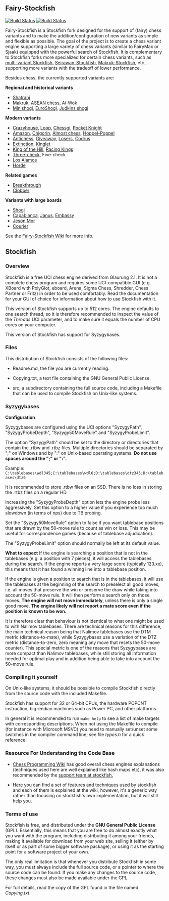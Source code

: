 ## Fairy-Stockfish

[![Build Status](https://travis-ci.org/ianfab/Fairy-Stockfish.svg?branch=master)](https://travis-ci.org/ianfab/Fairy-Stockfish)
[![Build Status](https://ci.appveyor.com/api/projects/status/github/ianfab/Fairy-Stockfish?svg=true)](https://ci.appveyor.com/project/ianfab/Fairy-Stockfish)

Fairy-Stockfish is a Stockfish fork designed for the support of (fairy) chess variants and to make the addition/configuration of new variants as simple and flexible as possible. The goal of the project is to create a chess variant engine supporting a large variety of chess variants (similar to FairyMax or Sjaak) equipped with the powerful search of Stockfish. It is complementary to Stockfish forks more specialized for certain chess variants, such as [multi-variant Stockfish](https://github.com/ddugovic/Stockfish), [Seirawan-Stockfish](https://github.com/ianfab/Seirawan-Stockfish), [Makruk-Stockfish](https://github.com/ianfab/Makruk-Stockfish), etc., supporting more variants with the tradeoff of lower performance.

Besides chess, the currently supported variants are:

**Regional and historical variants**
- [Shatranj](https://en.wikipedia.org/wiki/Shatranj)
- [Makruk](https://en.wikipedia.org/wiki/Makruk), [ASEAN chess](http://hgm.nubati.net/rules/ASEAN.html), Ai-Wok
- [Minishogi](https://en.wikipedia.org/wiki/Minishogi), [EuroShogi](https://en.wikipedia.org/wiki/EuroShogi), [Judkins shogi](https://en.wikipedia.org/wiki/Judkins_shogi)

**Modern variants**
- [Crazyhouse](https://en.wikipedia.org/wiki/Crazyhouse), [Loop](https://en.wikipedia.org/wiki/Crazyhouse#Variations), [Chessgi](https://en.wikipedia.org/wiki/Crazyhouse#Variations), [Pocket Knight](http://www.chessvariants.com/other.dir/pocket.html)
- [Amazon](https://en.wikipedia.org/wiki/Amazon_(chess)), [Chigorin](https://en.wikipedia.org/wiki/Chigorin_Chess), [Almost chess](https://en.wikipedia.org/wiki/Almost_Chess), [Hoppel-Poppel](http://www.chessvariants.com/diffmove.dir/hoppel-poppel.html)
- [Antichess](https://lichess.org/variant/antichess), [Giveaway](http://www.chessvariants.com/diffobjective.dir/giveaway.old.html), [Losers](https://www.chessclub.com/help/Wild17), [Codrus](http://www.binnewirtz.com/Schlagschach1.htm)
- [Extinction](https://en.wikipedia.org/wiki/Extinction_chess), [Kinglet](https://en.wikipedia.org/wiki/V._R._Parton#Kinglet_Chess)
- [King of the Hill](https://en.wikipedia.org/wiki/King_of_the_Hill_(chess)), [Racing Kings](https://en.wikipedia.org/wiki/V._R._Parton#Racing_Kings)
- [Three-check](https://en.wikipedia.org/wiki/Three-check_chess), Five-check
- [Los Alamos](https://en.wikipedia.org/wiki/Los_Alamos_chess)
- [Horde](https://en.wikipedia.org/wiki/Dunsany%27s_Chess#Horde_Chess)

**Related games**
- [Breakthrough](https://en.wikipedia.org/wiki/Breakthrough_(board_game))
- [Clobber](https://en.wikipedia.org/wiki/Clobber)

**Variants with large boards**
- [Shogi](https://en.wikipedia.org/wiki/Shogi)
- [Capablanca](https://en.wikipedia.org/wiki/Capablanca_Chess), [Janus](https://en.wikipedia.org/wiki/Janus_Chess), [Embassy](https://en.wikipedia.org/wiki/Embassy_Chess)
- [Jeson Mor](https://en.wikipedia.org/wiki/Jeson_Mor)
- [Courier](https://en.wikipedia.org/wiki/Courier_chess)

See the [Fairy-Stockfish Wiki](https://github.com/ianfab/Fairy-Stockfish/wiki) for more info.

## Stockfish
### Overview

Stockfish is a free UCI chess engine derived from Glaurung 2.1. It is
not a complete chess program and requires some UCI-compatible GUI
(e.g. XBoard with PolyGlot, eboard, Arena, Sigma Chess, Shredder, Chess
Partner or Fritz) in order to be used comfortably. Read the
documentation for your GUI of choice for information about how to use
Stockfish with it.

This version of Stockfish supports up to 512 cores. The engine defaults
to one search thread, so it is therefore recommended to inspect the value of
the *Threads* UCI parameter, and to make sure it equals the number of CPU
cores on your computer.

This version of Stockfish has support for Syzygybases.


### Files

This distribution of Stockfish consists of the following files:

  * Readme.md, the file you are currently reading.

  * Copying.txt, a text file containing the GNU General Public License.

  * src, a subdirectory containing the full source code, including a Makefile
    that can be used to compile Stockfish on Unix-like systems.


### Syzygybases

**Configuration**

Syzygybases are configured using the UCI options "SyzygyPath",
"SyzygyProbeDepth", "Syzygy50MoveRule" and "SyzygyProbeLimit".

The option "SyzygyPath" should be set to the directory or directories that
contain the .rtbw and .rtbz files. Multiple directories should be
separated by ";" on Windows and by ":" on Unix-based operating systems.
**Do not use spaces around the ";" or ":".**

Example: `C:\tablebases\wdl345;C:\tablebases\wdl6;D:\tablebases\dtz345;D:\tablebases\dtz6`

It is recommended to store .rtbw files on an SSD. There is no loss in
storing the .rtbz files on a regular HD.

Increasing the "SyzygyProbeDepth" option lets the engine probe less
aggressively. Set this option to a higher value if you experience too much
slowdown (in terms of nps) due to TB probing.

Set the "Syzygy50MoveRule" option to false if you want tablebase positions
that are drawn by the 50-move rule to count as win or loss. This may be useful
for correspondence games (because of tablebase adjudication).

The "SyzygyProbeLimit" option should normally be left at its default value.

**What to expect**
If the engine is searching a position that is not in the tablebases (e.g.
a position with 7 pieces), it will access the tablebases during the search.
If the engine reports a very large score (typically 123.xx), this means
that it has found a winning line into a tablebase position.

If the engine is given a position to search that is in the tablebases, it
will use the tablebases at the beginning of the search to preselect all
good moves, i.e. all moves that preserve the win or preserve the draw while
taking into account the 50-move rule.
It will then perform a search only on those moves. **The engine will not move
immediately**, unless there is only a single good move. **The engine likely
will not report a mate score even if the position is known to be won.**

It is therefore clear that behaviour is not identical to what one might
be used to with Nalimov tablebases. There are technical reasons for this
difference, the main technical reason being that Nalimov tablebases use the
DTM metric (distance-to-mate), while Syzygybases use a variation of the
DTZ metric (distance-to-zero, zero meaning any move that resets the 50-move
counter). This special metric is one of the reasons that Syzygybases are
more compact than Nalimov tablebases, while still storing all information
needed for optimal play and in addition being able to take into account
the 50-move rule.


### Compiling it yourself

On Unix-like systems, it should be possible to compile Stockfish
directly from the source code with the included Makefile.

Stockfish has support for 32 or 64-bit CPUs, the hardware POPCNT
instruction, big-endian machines such as Power PC, and other platforms.

In general it is recommended to run `make help` to see a list of make
targets with corresponding descriptions. When not using the Makefile to
compile (for instance with Microsoft MSVC) you need to manually
set/unset some switches in the compiler command line; see file *types.h*
for a quick reference.

### Resource For Understanding the Code Base

* [Chess Programming Wiki](https://chessprogramming.wikispaces.com) has good overall chess engines explanations 
(techniques used here are well explained like hash maps etc), it was 
also recommended by the [support team at stockfish.](http://support.stockfishchess.org/discussions/questions/1132-how-to-understand-stockfish-sources)

* [Here](https://chessprogramming.wikispaces.com/Stockfish) you can find a set of features and techniques used by stockfish and each of them is explained at the wiki, however, it's a generic way rather than focusing on stockfish's own implementation, but it will still help you. 


### Terms of use

Stockfish is free, and distributed under the **GNU General Public License**
(GPL). Essentially, this means that you are free to do almost exactly
what you want with the program, including distributing it among your
friends, making it available for download from your web site, selling
it (either by itself or as part of some bigger software package), or
using it as the starting point for a software project of your own.

The only real limitation is that whenever you distribute Stockfish in
some way, you must always include the full source code, or a pointer
to where the source code can be found. If you make any changes to the
source code, these changes must also be made available under the GPL.

For full details, read the copy of the GPL found in the file named
*Copying.txt*.
